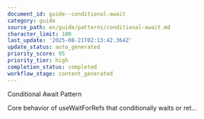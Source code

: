 ```yaml
---
document_id: guide--conditional-await
category: guide
source_path: en/guide/patterns/conditional-await.md
character_limit: 100
last_update: '2025-08-21T02:13:42.364Z'
update_status: auto_generated
priority_score: 95
priority_tier: high
completion_status: completed
workflow_stage: content_generated
---
```

Conditional Await Pattern

Core behavior of useWaitForRefs that conditionally waits or ret...

